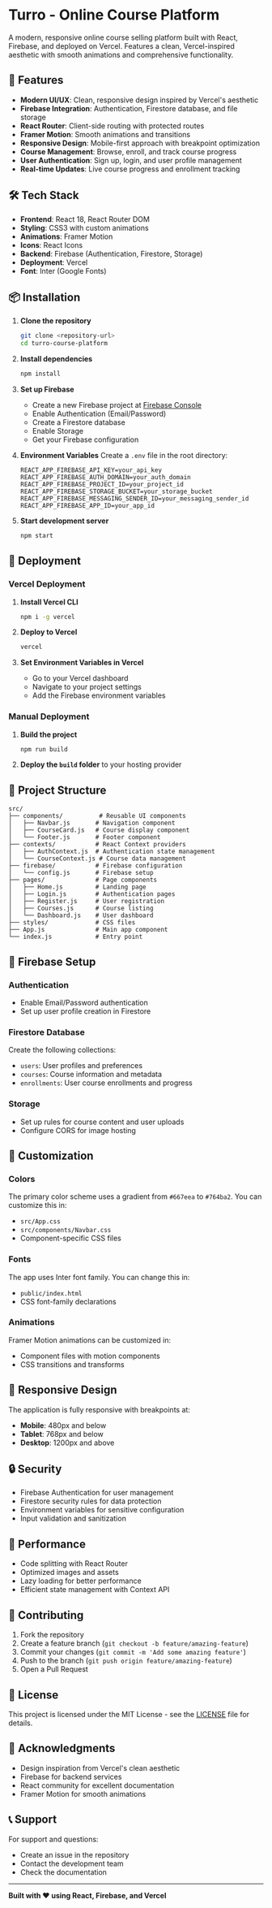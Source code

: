 # Turro - Online Course Platform

A modern, responsive online course selling platform built with React, Firebase, and deployed on Vercel. Features a clean, Vercel-inspired aesthetic with smooth animations and comprehensive functionality.

## 🚀 Features

- **Modern UI/UX**: Clean, responsive design inspired by Vercel's aesthetic
- **Firebase Integration**: Authentication, Firestore database, and file storage
- **React Router**: Client-side routing with protected routes
- **Framer Motion**: Smooth animations and transitions
- **Responsive Design**: Mobile-first approach with breakpoint optimization
- **Course Management**: Browse, enroll, and track course progress
- **User Authentication**: Sign up, login, and user profile management
- **Real-time Updates**: Live course progress and enrollment tracking

## 🛠️ Tech Stack

- **Frontend**: React 18, React Router DOM
- **Styling**: CSS3 with custom animations
- **Animations**: Framer Motion
- **Icons**: React Icons
- **Backend**: Firebase (Authentication, Firestore, Storage)
- **Deployment**: Vercel
- **Font**: Inter (Google Fonts)

## 📦 Installation

1. **Clone the repository**
   ```bash
   git clone <repository-url>
   cd turro-course-platform
   ```

2. **Install dependencies**
   ```bash
   npm install
   ```

3. **Set up Firebase**
   - Create a new Firebase project at [Firebase Console](https://console.firebase.google.com/)
   - Enable Authentication (Email/Password)
   - Create a Firestore database
   - Enable Storage
   - Get your Firebase configuration

4. **Environment Variables**
   Create a `.env` file in the root directory:
   ```env
   REACT_APP_FIREBASE_API_KEY=your_api_key
   REACT_APP_FIREBASE_AUTH_DOMAIN=your_auth_domain
   REACT_APP_FIREBASE_PROJECT_ID=your_project_id
   REACT_APP_FIREBASE_STORAGE_BUCKET=your_storage_bucket
   REACT_APP_FIREBASE_MESSAGING_SENDER_ID=your_messaging_sender_id
   REACT_APP_FIREBASE_APP_ID=your_app_id
   ```

5. **Start development server**
   ```bash
   npm start
   ```

## 🚀 Deployment

### Vercel Deployment

1. **Install Vercel CLI**
   ```bash
   npm i -g vercel
   ```

2. **Deploy to Vercel**
   ```bash
   vercel
   ```

3. **Set Environment Variables in Vercel**
   - Go to your Vercel dashboard
   - Navigate to your project settings
   - Add the Firebase environment variables

### Manual Deployment

1. **Build the project**
   ```bash
   npm run build
   ```

2. **Deploy the `build` folder** to your hosting provider

## 📁 Project Structure

```
src/
├── components/          # Reusable UI components
│   ├── Navbar.js       # Navigation component
│   ├── CourseCard.js   # Course display component
│   └── Footer.js       # Footer component
├── contexts/           # React Context providers
│   ├── AuthContext.js  # Authentication state management
│   └── CourseContext.js # Course data management
├── firebase/           # Firebase configuration
│   └── config.js       # Firebase setup
├── pages/              # Page components
│   ├── Home.js         # Landing page
│   ├── Login.js        # Authentication pages
│   ├── Register.js     # User registration
│   ├── Courses.js      # Course listing
│   └── Dashboard.js    # User dashboard
├── styles/             # CSS files
├── App.js              # Main app component
└── index.js            # Entry point
```

## 🔧 Firebase Setup

### Authentication
- Enable Email/Password authentication
- Set up user profile creation in Firestore

### Firestore Database
Create the following collections:
- `users`: User profiles and preferences
- `courses`: Course information and metadata
- `enrollments`: User course enrollments and progress

### Storage
- Set up rules for course content and user uploads
- Configure CORS for image hosting

## 🎨 Customization

### Colors
The primary color scheme uses a gradient from `#667eea` to `#764ba2`. You can customize this in:
- `src/App.css`
- `src/components/Navbar.css`
- Component-specific CSS files

### Fonts
The app uses Inter font family. You can change this in:
- `public/index.html`
- CSS font-family declarations

### Animations
Framer Motion animations can be customized in:
- Component files with motion components
- CSS transitions and transforms

## 📱 Responsive Design

The application is fully responsive with breakpoints at:
- **Mobile**: 480px and below
- **Tablet**: 768px and below
- **Desktop**: 1200px and above

## 🔒 Security

- Firebase Authentication for user management
- Firestore security rules for data protection
- Environment variables for sensitive configuration
- Input validation and sanitization

## 🚀 Performance

- Code splitting with React Router
- Optimized images and assets
- Lazy loading for better performance
- Efficient state management with Context API

## 🤝 Contributing

1. Fork the repository
2. Create a feature branch (`git checkout -b feature/amazing-feature`)
3. Commit your changes (`git commit -m 'Add some amazing feature'`)
4. Push to the branch (`git push origin feature/amazing-feature`)
5. Open a Pull Request

## 📄 License

This project is licensed under the MIT License - see the [LICENSE](LICENSE) file for details.

## 🙏 Acknowledgments

- Design inspiration from Vercel's clean aesthetic
- Firebase for backend services
- React community for excellent documentation
- Framer Motion for smooth animations

## 📞 Support

For support and questions:
- Create an issue in the repository
- Contact the development team
- Check the documentation

---

**Built with ❤️ using React, Firebase, and Vercel**
